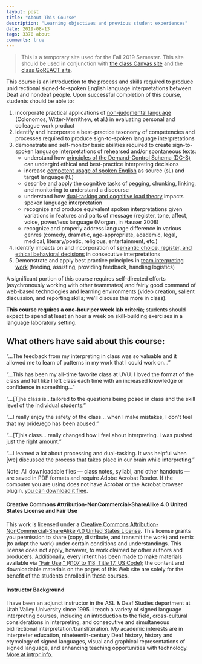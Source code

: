 ```yaml
---
layout: post
title: "About This Course"
description: "Learning objectives and previous student experiences"
date: 2019-08-13
tags: 3370 about
comments: true
---
```


> This is a temporary site used for the Fall 2019 Semester. This site should be used in conjunction with [the class Canvas site](https://uvu.instructure.com) and the [class GoREACT site](https://app.goreact.com/login).

This course is an introduction to the process and skills required to produce unidirectional signed-to-spoken English language interpretations between Deaf and nondeaf people. Upon successful completion of this course, students should be able to:

1. incorporate practical applications of [non-judgmental language](../2019/08/contexting-work-and-feedback.html) (Colonomos, Witter-Merrithew, et al.) in evaluating personal and colleague work product
2. identify and incorporate a best-practice taxonomy of competencies and processes required to produce sign-to-spoken language interpretations
3. demonstrate and self-monitor basic abilities required to create sign-to-spoken language interpretations of rehearsed and/or spontaneous texts:
	* understand how [principles of the Demand-Control Schema (DC-S)](../2019/08/contexting-work-and-feedback.html) can undergird ethical and best-practice interpreting decisions
	* increase [competent usage of spoken English](../2019/08/intralingual-language-development.html) as source (sL) and target language (tL)
	* describe and apply the cognitive tasks of pegging, chunking, linking, and monitoring to understand a discourse
	* understand how [dual-tasking and cognitive load theory](../2019/08/managing-memory-issues.html) impacts spoken language interpretation
	* recognize and produce equivalent spoken interpretations given variations in features and parts of message (register, tone, affect, voice, power/less language (Morgan, in Hauser 2008)
	* recognize and properly address language difference in various genres (comedy, dramatic, age-appropriate, academic, legal, medical, literary/poetic, religious, entertainment, etc.)
4. identify impacts on and incorporation of s[emantic choice, register, and ethical behavioral decisions](../2019/08/attending-and-listening.html) in consecutive interpretations
5. Demonstrate and apply best practice principles in [team interpreting work](../2019/08/teaming.html) (feeding, assisting, providing feedback, handling logistics)

A significant portion of this course requires self-directed efforts (asychronously working with other teammates) and fairly good command of web-based technologies and learning environments (video creation, salient discussion, and reporting skills; we’ll discuss this more in class).

**This course requires a one-hour per week lab criteria**; students should expect to spend at least an hour a week on skill-building exercises in a language laboratory setting.

## What others have said about this course:
“...The feedback from my interpreting in class was so valuable and it allowed me to learn of patterns in my work that I could work on...”

“...This has been my all-time favorite class at UVU. I loved the format of the class and felt like I left class each time with an increased knowledge or confidence in something...”

“...[T]he class is...tailored to the questions being posed in class and the skill level of the individual students.”

“...I really enjoy the safety of the class... when I make mistakes, I don't feel that my pride/ego has been abused.”

“...[T]his class... really changed how I feel about interpreting. I was pushed just the right amount.”

“...I learned a lot about processing and dual-tasking. It was helpful when [we] discussed the process that takes place in our brain while interpreting.”

Note: All downloadable files — class notes, syllabi, and other handouts — are saved in PDF formats and require Adobe Acrobat Reader. If the computer you are using does not have Acrobat or the Acrobat browser plugin, [you can download it free](http://www.adobe.com/products/acrobat/readstep2.html).

#### Creative Commons Attribution-NonCommercial-ShareAlike 4.0 United States License and Fair Use 
This work is licensed under a [Creative Commons Attribution-NonCommercial-ShareAlike 4.0 United States License](https://creativecommons.org/licenses/by-nc-sa/4.0). This license grants you permission to share (copy, distribute, and transmit the work) and remix (to adapt the work) under certain conditions and understandings. This license does not apply, however, to work claimed by other authors and producers. Additionally, every intent has been made to make materials available via [“Fair Use,” (§107 to 118, Title 17, US Code)](https://codes.findlaw.com/us/title-17-copyrights/17-usc-sect-107.html); the content and downloadable materials on the pages of this Web site are solely for the benefit of the students enrolled in these courses.

#### Instructor Background
I have been an adjunct instructor in the ASL & Deaf Studies department at Utah Valley University since 1995. I teach a variety of signed language interpreting courses, including an introduction to the field, cross-cultural considerations in interpreting, and consecutive and simultaneous bidirectional interpretation/transliteration. My academic interests are in interpreter education, nineteenth-century Deaf history, history and etymology of signed languages, visual and graphical representations of signed language, and enhancing teaching opportunities with technology. [More at intrpr.info](http://intrpr.info/about.html).